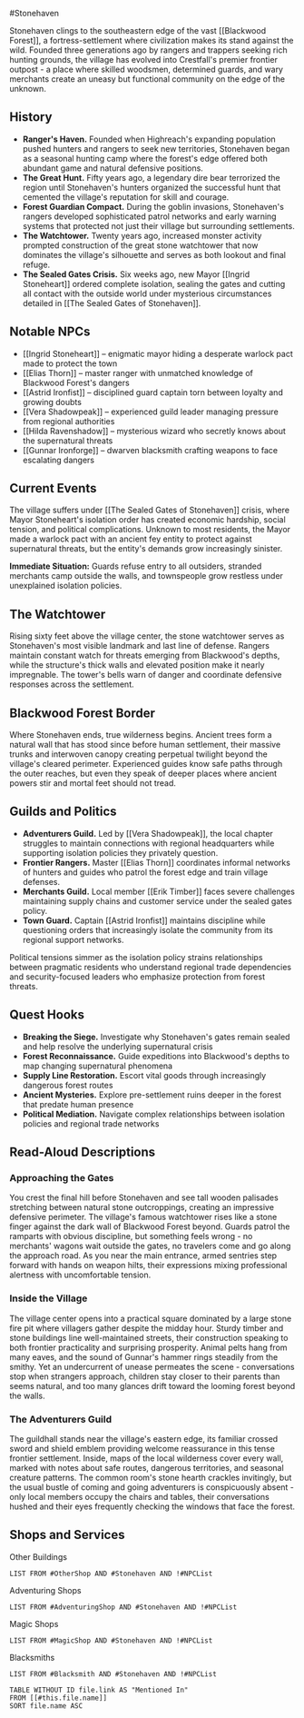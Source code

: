 #Stonehaven

Stonehaven clings to the southeastern edge of the vast [[Blackwood Forest]], a fortress-settlement where civilization makes its stand against the wild. Founded three generations ago by rangers and trappers seeking rich hunting grounds, the village has evolved into Crestfall's premier frontier outpost - a place where skilled woodsmen, determined guards, and wary merchants create an uneasy but functional community on the edge of the unknown.

## History

- **Ranger's Haven.** Founded when Highreach's expanding population pushed hunters and rangers to seek new territories, Stonehaven began as a seasonal hunting camp where the forest's edge offered both abundant game and natural defensive positions.
- **The Great Hunt.** Fifty years ago, a legendary dire bear terrorized the region until Stonehaven's hunters organized the successful hunt that cemented the village's reputation for skill and courage.
- **Forest Guardian Compact.** During the goblin invasions, Stonehaven's rangers developed sophisticated patrol networks and early warning systems that protected not just their village but surrounding settlements.
- **The Watchtower.** Twenty years ago, increased monster activity prompted construction of the great stone watchtower that now dominates the village's silhouette and serves as both lookout and final refuge.
- **The Sealed Gates Crisis.** Six weeks ago, new Mayor [[Ingrid Stoneheart]] ordered complete isolation, sealing the gates and cutting all contact with the outside world under mysterious circumstances detailed in [[The Sealed Gates of Stonehaven]].

## Notable NPCs

- [[Ingrid Stoneheart]] – enigmatic mayor hiding a desperate warlock pact made to protect the town
- [[Elias Thorn]] – master ranger with unmatched knowledge of Blackwood Forest's dangers
- [[Astrid Ironfist]] – disciplined guard captain torn between loyalty and growing doubts
- [[Vera Shadowpeak]] – experienced guild leader managing pressure from regional authorities
- [[Hilda Ravenshadow]] – mysterious wizard who secretly knows about the supernatural threats
- [[Gunnar Ironforge]] – dwarven blacksmith crafting weapons to face escalating dangers

## Current Events

The village suffers under [[The Sealed Gates of Stonehaven]] crisis, where Mayor Stoneheart's isolation order has created economic hardship, social tension, and political complications. Unknown to most residents, the Mayor made a warlock pact with an ancient fey entity to protect against supernatural threats, but the entity's demands grow increasingly sinister.

**Immediate Situation:** Guards refuse entry to all outsiders, stranded merchants camp outside the walls, and townspeople grow restless under unexplained isolation policies.

## The Watchtower

Rising sixty feet above the village center, the stone watchtower serves as Stonehaven's most visible landmark and last line of defense. Rangers maintain constant watch for threats emerging from Blackwood's depths, while the structure's thick walls and elevated position make it nearly impregnable. The tower's bells warn of danger and coordinate defensive responses across the settlement.

## Blackwood Forest Border

Where Stonehaven ends, true wilderness begins. Ancient trees form a natural wall that has stood since before human settlement, their massive trunks and interwoven canopy creating perpetual twilight beyond the village's cleared perimeter. Experienced guides know safe paths through the outer reaches, but even they speak of deeper places where ancient powers stir and mortal feet should not tread.

## Guilds and Politics

- **Adventurers Guild.** Led by [[Vera Shadowpeak]], the local chapter struggles to maintain connections with regional headquarters while supporting isolation policies they privately question.
- **Frontier Rangers.** Master [[Elias Thorn]] coordinates informal networks of hunters and guides who patrol the forest edge and train village defenses.
- **Merchants Guild.** Local member [[Erik Timber]] faces severe challenges maintaining supply chains and customer service under the sealed gates policy.
- **Town Guard.** Captain [[Astrid Ironfist]] maintains discipline while questioning orders that increasingly isolate the community from its regional support networks.

Political tensions simmer as the isolation policy strains relationships between pragmatic residents who understand regional trade dependencies and security-focused leaders who emphasize protection from forest threats.

## Quest Hooks

- **Breaking the Siege.** Investigate why Stonehaven's gates remain sealed and help resolve the underlying supernatural crisis
- **Forest Reconnaissance.** Guide expeditions into Blackwood's depths to map changing supernatural phenomena
- **Supply Line Restoration.** Escort vital goods through increasingly dangerous forest routes
- **Ancient Mysteries.** Explore pre-settlement ruins deeper in the forest that predate human presence
- **Political Mediation.** Navigate complex relationships between isolation policies and regional trade networks

## Read-Aloud Descriptions

### Approaching the Gates
You crest the final hill before Stonehaven and see tall wooden palisades stretching between natural stone outcroppings, creating an impressive defensive perimeter. The village's famous watchtower rises like a stone finger against the dark wall of Blackwood Forest beyond. Guards patrol the ramparts with obvious discipline, but something feels wrong - no merchants' wagons wait outside the gates, no travelers come and go along the approach road. As you near the main entrance, armed sentries step forward with hands on weapon hilts, their expressions mixing professional alertness with uncomfortable tension.

### Inside the Village
The village center opens into a practical square dominated by a large stone fire pit where villagers gather despite the midday hour. Sturdy timber and stone buildings line well-maintained streets, their construction speaking to both frontier practicality and surprising prosperity. Animal pelts hang from many eaves, and the sound of Gunnar's hammer rings steadily from the smithy. Yet an undercurrent of unease permeates the scene - conversations stop when strangers approach, children stay closer to their parents than seems natural, and too many glances drift toward the looming forest beyond the walls.

### The Adventurers Guild
The guildhall stands near the village's eastern edge, its familiar crossed sword and shield emblem providing welcome reassurance in this tense frontier settlement. Inside, maps of the local wilderness cover every wall, marked with notes about safe routes, dangerous territories, and seasonal creature patterns. The common room's stone hearth crackles invitingly, but the usual bustle of coming and going adventurers is conspicuously absent - only local members occupy the chairs and tables, their conversations hushed and their eyes frequently checking the windows that face the forest.

## Shops and Services

Other Buildings 
```dataview 
LIST FROM #OtherShop AND #Stonehaven AND !#NPCList
```

Adventuring Shops
```dataview 
LIST FROM #AdventuringShop AND #Stonehaven AND !#NPCList
```

Magic Shops 
```dataview
LIST FROM #MagicShop AND #Stonehaven AND !#NPCList
```

Blacksmiths
```dataview
LIST FROM #Blacksmith AND #Stonehaven AND !#NPCList
```

```dataview
TABLE WITHOUT ID file.link AS "Mentioned In"
FROM [[#this.file.name]]
SORT file.name ASC
```